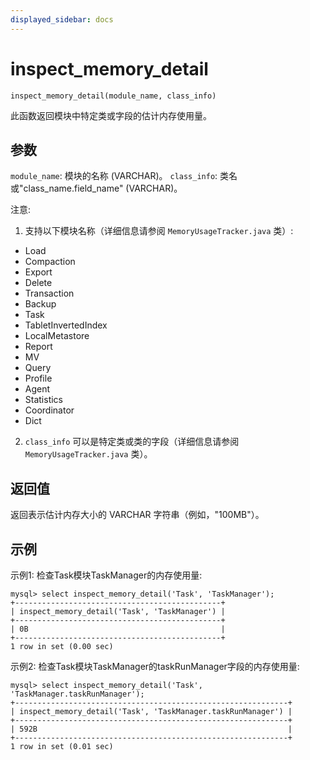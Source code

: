 ```yaml
---
displayed_sidebar: docs
---
```


# inspect_memory_detail

`inspect_memory_detail(module_name, class_info)`

此函数返回模块中特定类或字段的估计内存使用量。

## 参数

`module_name`: 模块的名称 (VARCHAR)。
`class_info`: 类名或"class_name.field_name" (VARCHAR)。

注意:
1. 支持以下模块名称（详细信息请参阅 `MemoryUsageTracker.java` 类）:
- Load
- Compaction
- Export
- Delete
- Transaction
- Backup
- Task
- TabletInvertedIndex
- LocalMetastore
- Report
- MV
- Query
- Profile
- Agent
- Statistics
- Coordinator
- Dict
2. `class_info` 可以是特定类或类的字段（详细信息请参阅 `MemoryUsageTracker.java` 类）。
  
## 返回值

返回表示估计内存大小的 VARCHAR 字符串（例如，"100MB"）。

## 示例

示例1: 检查Task模块TaskManager的内存使用量:
```
mysql> select inspect_memory_detail('Task', 'TaskManager');
+----------------------------------------------+
| inspect_memory_detail('Task', 'TaskManager') |
+----------------------------------------------+
| 0B                                           |
+----------------------------------------------+
1 row in set (0.00 sec)

```

示例2: 检查Task模块TaskManager的taskRunManager字段的内存使用量:
```
mysql> select inspect_memory_detail('Task', 'TaskManager.taskRunManager');
+-------------------------------------------------------------+
| inspect_memory_detail('Task', 'TaskManager.taskRunManager') |
+-------------------------------------------------------------+
| 592B                                                        |
+-------------------------------------------------------------+
1 row in set (0.01 sec)

